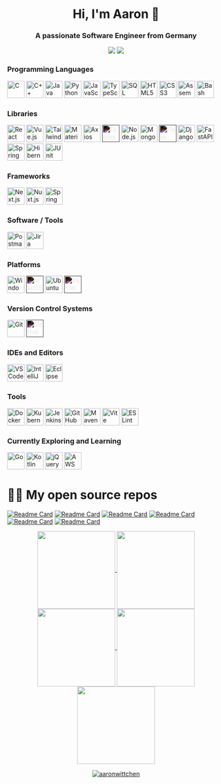 <h1 align="center">Hi, I'm Aaron 👋</h1>
<h3 align="center">A passionate Software Engineer from Germany</h3>

<p align="center">
  <a href="https://www.linkedin.com/in/aaron-wittchen/" target="_blank">
    <img src="https://img.shields.io/badge/linkedin-%230077B5.svg?style=for-the-badge&logo=linkedin&logoColor=white" /></a>
  <a href="mailto:aaronwittchen@gmail.com" target="_blank">
    <img src="https://img.shields.io/badge/Email-D14836?style=for-the-badge&logo=Gmail&logoColor=white" /></a>
</p>

<!--
<div align="center">
  <a href="https://vueuse.org"
    ><img width="80" src="https://raw.githubusercontent.com/marwin1991/profile-technology-icons/refs/heads/main/icons/vue_js.png" alt="Vue.js" title="Vue.js"/></a>
  <a href="https://www.typescriptlang.org"
    ><img width="80" src="https://raw.githubusercontent.com/marwin1991/profile-technology-icons/refs/heads/main/icons/typescript.png" alt="TypeScript" title="TypeScript"/></a>
</div>
 -->
 
<h3 align="left">Programming Languages</h3>
<p align="left">
  <a><img width="40" src="https://cdn.jsdelivr.net/gh/devicons/devicon/icons/c/c-original.svg" alt="C" title="C"/></a>
  <a><img width="40" src="https://cdn.jsdelivr.net/gh/devicons/devicon/icons/cplusplus/cplusplus-original.svg" alt="C++" title="C++"/></a>
  <a><img width="40" src="https://cdn.jsdelivr.net/gh/devicons/devicon/icons/java/java-original.svg" alt="Java" title="Java"/></a>
  <a><img width="40" src="https://cdn.jsdelivr.net/gh/devicons/devicon/icons/python/python-original.svg" alt="Python" title="Python"/></a>
  <a><img width="40" src="https://cdn.jsdelivr.net/gh/devicons/devicon/icons/javascript/javascript-original.svg" alt="JavaScript" title="JavaScript"/></a>
  <a><img width="40" src="https://cdn.jsdelivr.net/gh/devicons/devicon/icons/typescript/typescript-original.svg" alt="TypeScript" title="TypeScript"/></a>
  <a><img width="40" src="https://cdn.jsdelivr.net/gh/devicons/devicon/icons/mysql/mysql-original.svg" alt="SQL" title="SQL"/></a>
  <a><img width="40" src="https://cdn.jsdelivr.net/gh/devicons/devicon/icons/html5/html5-original.svg" alt="HTML5" title="HTML5"/></a>
  <a><img width="40" src="https://cdn.jsdelivr.net/gh/devicons/devicon/icons/css3/css3-original.svg" alt="CSS3" title="CSS3"/></a>
  <a><img width="40" src="https://cdn.jsdelivr.net/gh/devicons/devicon@latest/icons/wasm/wasm-original.svg" alt="Assembly" title="Assembly"/></a>
  <a><img width="40" src="https://cdn.jsdelivr.net/gh/devicons/devicon/icons/bash/bash-original.svg" alt="Bash" title="Bash"/></a>
</p>

<h3 align="left">Libraries</h3>
<p align="left">
  <a><img width="40" src="https://cdn.jsdelivr.net/gh/devicons/devicon/icons/react/react-original.svg" alt="React" title="React"/></a>
  <a><img width="40" src="https://cdn.jsdelivr.net/gh/devicons/devicon/icons/vuejs/vuejs-original.svg" alt="Vue.js" title="Vue.js"/></a>
  <a><img width="40" src="https://cdn.jsdelivr.net/gh/devicons/devicon/icons/tailwindcss/tailwindcss-original.svg" alt="Tailwind CSS" title="Tailwind CSS"/></a>
  <a><img width="40" src="https://cdn.jsdelivr.net/gh/devicons/devicon/icons/materialui/materialui-original.svg" alt="Material-UI" title="Material-UI"/></a>
  <a><img width="40" src="https://cdn.jsdelivr.net/gh/devicons/devicon@latest/icons/axios/axios-plain.svg" alt="Axios" title="Axios"/></a>
  <a><img width="40" src="https://cdn.jsdelivr.net/gh/devicons/devicon/icons/express/express-original.svg" alt="Express.js" title="Express.js" style="filter: invert(100%);"/></a>
  <a><img width="40" src="https://cdn.jsdelivr.net/gh/devicons/devicon/icons/nodejs/nodejs-original.svg" alt="Node.js" title="Node.js"/></a>
  <a><img width="40" src="https://cdn.jsdelivr.net/gh/devicons/devicon@latest/icons/mongoose/mongoose-original-wordmark.svg" alt="Mongoose" title="Mongoose"/></a>
  <a><img width="40" src="https://cdn.jsdelivr.net/gh/devicons/devicon/icons/flask/flask-original.svg" alt="Flask" title="Flask" style="filter: invert(100%);"/></a>
  <a><img width="40" src="https://cdn.jsdelivr.net/gh/devicons/devicon/icons/django/django-plain.svg" alt="Django" title="Django"/></a>
  <a><img width="40" src="https://cdn.jsdelivr.net/gh/devicons/devicon/icons/fastapi/fastapi-original.svg" alt="FastAPI" title="FastAPI"/></a>
  <a><img width="40" src="https://cdn.jsdelivr.net/gh/devicons/devicon/icons/spring/spring-original.svg" alt="Spring" title="Spring"/></a>
  <a><img width="40" src="https://cdn.jsdelivr.net/gh/devicons/devicon/icons/hibernate/hibernate-original.svg" alt="Hibernate" title="Hibernate"/></a>
  <a><img width="40" src="https://raw.githubusercontent.com/marwin1991/profile-technology-icons/refs/heads/main/icons/junit.png" alt="JUnit" title="JUnit"/></a>
</p>

<h3 align="left">Frameworks</h3>
<p align="left">
  <a><img width="40" src="https://cdn.jsdelivr.net/gh/devicons/devicon/icons/nextjs/nextjs-original.svg" alt="Next.js" title="Next.js"/></a>
  <a><img width="40" src="https://cdn.jsdelivr.net/gh/devicons/devicon/icons/nuxtjs/nuxtjs-original.svg" alt="Nuxt.js" title="Nuxt.js"/></a>
  <a><img width="40" src="https://cdn.jsdelivr.net/gh/devicons/devicon/icons/spring/spring-original.svg" alt="Spring Boot" title="Spring Boot"/></a>
</p>

<h3 align="left">Software / Tools</h3>
<p align="left">
  <a><img width="40" src="https://cdn.jsdelivr.net/gh/devicons/devicon/icons/postman/postman-original.svg" alt="Postman" title="Postman"/></a>
  <a><img width="40" src="https://cdn.jsdelivr.net/gh/devicons/devicon/icons/jira/jira-original.svg" alt="Jira" title="Jira"/></a>
</p>

<h3 align="left">Platforms</h3>
<p align="left">
  <a><img width="40" src="https://cdn.jsdelivr.net/gh/devicons/devicon/icons/windows8/windows8-original.svg" alt="Windows" title="Windows"/></a>
  <a><img width="40" src="https://cdn.jsdelivr.net/gh/devicons/devicon/icons/apple/apple-original.svg" alt="macOS" title="macOS" style="filter: invert(100%);"/></a>
  <a><img width="40" src="https://cdn.jsdelivr.net/gh/devicons/devicon@latest/icons/ubuntu/ubuntu-original.svg" alt="Ubuntu" title="Ubuntu"/></a>
  <a><img width="40" src="https://cdn.jsdelivr.net/gh/devicons/devicon/icons/vercel/vercel-original.svg" alt="Vercel" title="Vercel" style="filter: invert(100%);"/></a>
</p>

<h3 align="left">Version Control Systems</h3>
<p align="left">
  <a><img width="40" src="https://cdn.jsdelivr.net/gh/devicons/devicon/icons/git/git-original.svg" alt="Git" title="Git"/></a>
  <a><img width="40" src="https://cdn.jsdelivr.net/gh/devicons/devicon/icons/github/github-original.svg" alt="GitHub" title="GitHub" style="filter: invert(100%);"/></a>
</p>

<h3 align="left">IDEs and Editors</h3>
<p align="left">
  <a><img width="40" src="https://cdn.jsdelivr.net/gh/devicons/devicon/icons/vscode/vscode-original.svg" alt="VS Code" title="Visual Studio Code"/></a>
  <a><img width="40" src="https://cdn.jsdelivr.net/gh/devicons/devicon/icons/intellij/intellij-original.svg" alt="IntelliJ IDEA" title="IntelliJ IDEA"/></a>
  <a><img width="40" src="https://cdn.jsdelivr.net/gh/devicons/devicon/icons/eclipse/eclipse-original.svg" alt="Eclipse" title="Eclipse"/></a>
</p>

<h3 align="left">Tools</h3>
<p align="left">
  <a><img width="40" src="https://cdn.jsdelivr.net/gh/devicons/devicon/icons/docker/docker-original.svg" alt="Docker" title="Docker"/></a>
  <a><img width="40" src="https://cdn.jsdelivr.net/gh/devicons/devicon/icons/kubernetes/kubernetes-plain.svg" alt="Kubernetes" title="Kubernetes"/></a>
  <a><img width="40" src="https://cdn.jsdelivr.net/gh/devicons/devicon/icons/jenkins/jenkins-original.svg" alt="Jenkins" title="Jenkins"/></a>
  <a><img width="40" src="https://cdn.jsdelivr.net/gh/devicons/devicon/icons/githubactions/githubactions-original.svg" alt="GitHub Actions" title="GitHub Actions"/></a>
  <a><img width="40" src="https://cdn.jsdelivr.net/gh/devicons/devicon/icons/maven/maven-original.svg" alt="Maven" title="Maven"/></a>
  <a><img width="40" src="https://raw.githubusercontent.com/marwin1991/profile-technology-icons/refs/heads/main/icons/vite.png" alt="Vite" title="Vite"/></a>
  <a><img width="40" src="https://cdn.jsdelivr.net/gh/devicons/devicon/icons/eslint/eslint-original.svg" alt="ESLint" title="ESLint"/></a>
</p>

<h3 align="left">Currently Exploring and Learning</h3>
<p align="left">
  <a><img width="40" src="https://cdn.jsdelivr.net/gh/devicons/devicon/icons/go/go-original.svg" alt="Go" title="Go"/></a>
  <a><img width="40" src="https://cdn.jsdelivr.net/gh/devicons/devicon/icons/kotlin/kotlin-original.svg" alt="Kotlin" title="Kotlin"/></a>
  <a><img width="40" src="https://cdn.jsdelivr.net/gh/devicons/devicon/icons/jquery/jquery-original.svg" alt="jQuery" title="jQuery"/></a>
  <a><img width="40" src="https://cdn.jsdelivr.net/gh/devicons/devicon@latest/icons/amazonwebservices/amazonwebservices-plain-wordmark.svg" alt="AWS" title="AWS"/></a>
</p>

# 🧑‍💻 My open source repos

[![Readme Card](https://github-readme-stats.vercel.app/api/pin/?username=aaronwittchen&repo=Sorting-Visualization-Tool&theme=aura)](https://github.com/aaronwittchen/Sorting-Visualization-Tool)
[![Readme Card](https://github-readme-stats.vercel.app/api/pin/?username=aaronwittchen&repo=NeoWs-Tracking-Application&theme=aura)](https://github.com/aaronwittchen/NeoWs-Tracking-Application)
[![Readme Card](https://github-readme-stats.vercel.app/api/pin/?username=aaronwittchen&repo=MERN-JWT-Auth&theme=aura)](https://github.com/aaronwittchen/MERN-JWT-Auth)
[![Readme Card](https://github-readme-stats.vercel.app/api/pin/?username=aaronwittchen&repo=Invoicipedia&theme=aura)](https://github.com/aaronwittchen/Invoicipedia)
[![Readme Card](https://github-readme-stats.vercel.app/api/pin/?username=aaronwittchen&repo=Ticket-Booking-System&theme=aura)](https://github.com/aaronwittchen/Ticket-Booking-System)
[![Readme Card](https://github-readme-stats.vercel.app/api/pin/?username=aaronwittchen&repo=Stock-Tracker&theme=aura)](https://github.com/aaronwittchen/Stock-Tracker)

<div align="center">
<a href="https://github.com/aaronwittchen">
<img align="center" src="http://github-profile-summary-cards.vercel.app/api/cards/stats?username=aaronwittchen&theme=aura" height="180em" />
<img align="center" src="http://github-profile-summary-cards.vercel.app/api/cards/most-commit-language?username=aaronwittchen&theme=aura" height="180em" />
<img align="center" src="http://github-profile-summary-cards.vercel.app/api/cards/repos-per-language?username=aaronwittchen&theme=aura" height="180em" />
<img align="center" src="http://github-profile-summary-cards.vercel.app/api/cards/productive-time?username=aaronwittchen&theme=aura" height="180em" />
<img align="center" src="http://github-profile-summary-cards.vercel.app/api/cards/profile-details?username=aaronwittchen&theme=aura" height="180em" />
</div>   

<div align="center">
<p style="text-align: center;"><img align="center" src="https://github-readme-streak-stats.herokuapp.com/?user=aaronwittchen&theme=dark" alt="aaronwittchen" /></p>
</div>

<!--
<p align="left">
  <img src="http://github-profile-summary-cards.vercel.app/api/cards/profile-details?username=aaronwittchen&theme=aura" />
</p>

<details align="left">
  <summary>Other statistics</summary>
  <h3>Github</h3>
  <div align="left">
  <p>
    <img src="http://github-profile-summary-cards.vercel.app/api/cards/repos-per-language?username=aaronwittchen&theme=aura" />
    <img src="http://github-profile-summary-cards.vercel.app/api/cards/most-commit-language?username=aaronwittchen&theme=aura" />
  </p>
  <p>
    <img src="http://github-profile-summary-cards.vercel.app/api/cards/stats?username=aaronwittchen&theme=aura" />
    <img src="http://github-profile-summary-cards.vercel.app/api/cards/productive-time?username=aaronwittchen&theme=aura&utcOffset=1" />
  </p>
    </div>
</details>
--!>

<!--
# 📊 My Stats
[![aaronwittchen's github stats](https://github-readme-stats.vercel.app/api?username=aaronwittchen&show_icons=true&count_private=true&theme=aura&hide=stars)](https://aaronwittchen/github)
--!>
